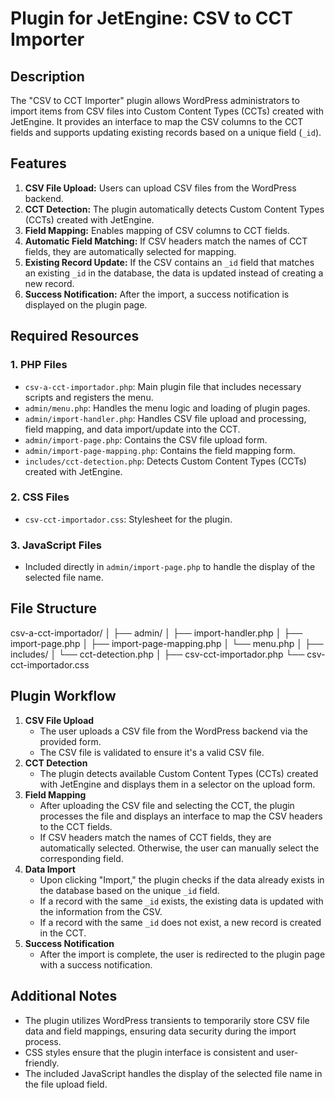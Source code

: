 # Plugin for JetEngine: CSV to CCT Importer

## Description

The "CSV to CCT Importer" plugin allows WordPress administrators to import items from CSV files into Custom Content Types (CCTs) created with JetEngine. It provides an interface to map the CSV columns to the CCT fields and supports updating existing records based on a unique field (`_id`).

## Features

1.  **CSV File Upload:** Users can upload CSV files from the WordPress backend.
2.  **CCT Detection:** The plugin automatically detects Custom Content Types (CCTs) created with JetEngine.
3.  **Field Mapping:** Enables mapping of CSV columns to CCT fields.
4.  **Automatic Field Matching:** If CSV headers match the names of CCT fields, they are automatically selected for mapping.
5.  **Existing Record Update:** If the CSV contains an `_id` field that matches an existing `_id` in the database, the data is updated instead of creating a new record.
6.  **Success Notification:** After the import, a success notification is displayed on the plugin page.

## Required Resources

### 1. PHP Files

* `csv-a-cct-importador.php`: Main plugin file that includes necessary scripts and registers the menu.
* `admin/menu.php`: Handles the menu logic and loading of plugin pages.
* `admin/import-handler.php`: Handles CSV file upload and processing, field mapping, and data import/update into the CCT.
* `admin/import-page.php`: Contains the CSV file upload form.
* `admin/import-page-mapping.php`: Contains the field mapping form.
* `includes/cct-detection.php`: Detects Custom Content Types (CCTs) created with JetEngine.

### 2. CSS Files

* `csv-cct-importador.css`: Stylesheet for the plugin.

### 3. JavaScript Files

* Included directly in `admin/import-page.php` to handle the display of the selected file name.

## File Structure

csv-a-cct-importador/
│
├── admin/
│   ├── import-handler.php
│   ├── import-page.php
│   ├── import-page-mapping.php
│   └── menu.php
│
├── includes/
│   └── cct-detection.php
│
├── csv-cct-importador.php
└── csv-cct-importador.css

## Plugin Workflow

1.  **CSV File Upload**
    * The user uploads a CSV file from the WordPress backend via the provided form.
    * The CSV file is validated to ensure it's a valid CSV file.
2.  **CCT Detection**
    * The plugin detects available Custom Content Types (CCTs) created with JetEngine and displays them in a selector on the upload form.
3.  **Field Mapping**
    * After uploading the CSV file and selecting the CCT, the plugin processes the file and displays an interface to map the CSV headers to the CCT fields.
    * If CSV headers match the names of CCT fields, they are automatically selected. Otherwise, the user can manually select the corresponding field.
4.  **Data Import**
    * Upon clicking "Import," the plugin checks if the data already exists in the database based on the unique `_id` field.
    * If a record with the same `_id` exists, the existing data is updated with the information from the CSV.
    * If a record with the same `_id` does not exist, a new record is created in the CCT.
5.  **Success Notification**
    * After the import is complete, the user is redirected to the plugin page with a success notification.

## Additional Notes

* The plugin utilizes WordPress transients to temporarily store CSV file data and field mappings, ensuring data security during the import process.
* CSS styles ensure that the plugin interface is consistent and user-friendly.
* The included JavaScript handles the display of the selected file name in the file upload field.

